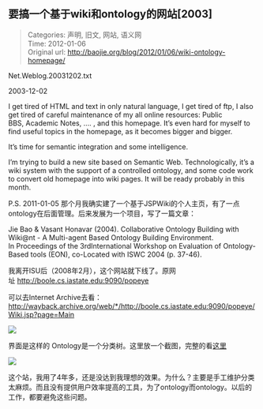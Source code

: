 要搞一个基于wiki和ontology的网站[2003]
---
    
> Categories: 声明, 旧文, 网站, 语义网  
> Time: 2012-01-06  
> Original url: <http://baojie.org/blog/2012/01/06/wiki-ontology-homepage/>
    
Net.Weblog.20031202.txt

2003-12-02

I get tired of HTML and text in only natural language, I get tired of ftp, I also get tired of careful maintenance of my all online resources: Public BBS, Academic Notes, …. , and this homepage. It’s even hard for myself to find useful topics in the homepage, as it becomes bigger and bigger.

It’s time for semantic integration and some intelligence.

I’m trying to build a new site based on Semantic Web. Technologically, it’s a wiki system with the support of a controlled ontology, and some code work to convert old homepage into wiki pages. It will be ready probably in this month.

P.S. 2011-01-05 那个月我确实建了一个基于JSPWiki的个人主页，有了一点ontology在后面管理。后来发展为一个项目，写了一篇文章：

Jie Bao & Vasant Honavar (2004). Collaborative Ontology Building with Wiki@nt - A Multi-agent Based Ontology Building Environment. In Proceedings of the 3rdInternational Workshop on Evaluation of Ontology-Based tools (EON), co-Located with ISWC 2004 (p. 37-46).

我离开ISU后（2008年2月），这个网站就下线了。原网址 http://boole.cs.iastate.edu:9090/popeye

可以去Internet Archive去看：<http://wayback.archive.org/web/*/http://boole.cs.iastate.edu:9090/popeye/Wiki.jsp?page=Main>

![](http://baojie.org/blog/wp-content/uploads/2012/01/wikihomepage.png) 

界面是这样的  Ontology是一个分类树。这里放一个截图，完整的看[这里](http://web.archive.org/web/20060901161200/http://boole.cs.iastate.edu:9090/popeye/Wiki.jsp?page=PageIndex#B)

![](http://baojie.org/blog/wp-content/uploads/2012/01/ontology.png)

这个站，我用了4年多，还是没达到我理想的效果。为什么？主要是手工维护分类太麻烦。而且没有提供用户效率提高的工具，为了ontology而ontology。以后的工作，都要避免这些问题。     
    